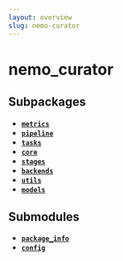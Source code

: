 ```yaml
---
layout: overview
slug: nemo-curator
---
```


# nemo_curator



## Subpackages

- **[`metrics`](nemo-curator-metrics)**
- **[`pipeline`](nemo-curator-pipeline)**
- **[`tasks`](nemo-curator-tasks)**
- **[`core`](nemo-curator-core)**
- **[`stages`](nemo-curator-stages)**
- **[`backends`](nemo-curator-backends)**
- **[`utils`](nemo-curator-utils)**
- **[`models`](nemo-curator-models)**

## Submodules

- **[`package_info`](nemo-curator-package-info)**
- **[`config`](nemo-curator-config)**
